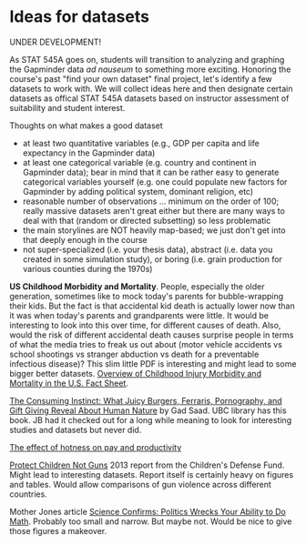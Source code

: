 Ideas for datasets
========================================================

UNDER DEVELOPMENT!

As STAT 545A goes on, students will transition to analyzing and graphing the Gapminder data *ad nauseum* to something more exciting. Honoring the course's past "find your own dataset" final project, let's identify a few datasets to work with. We will collect ideas here and then designate certain datasets as offical STAT 545A datasets based on instructor assessment of suitability and student interest.

Thoughts on what makes a good dataset

  * at least two quantitative variables (e.g., GDP per capita and life expectancy in the Gapminder data)
  * at least one categorical variable (e.g. country and continent in Gapminder data); bear in mind that it can be rather easy to generate categorical variables yourself (e.g. one could populate new factors for Gapminder by adding political system, dominant religion, etc)
  * reasonable number of observations ... minimum on the order of 100; really massive datasets aren't great either but there are many ways to deal with that (random or directed subsetting) so less problematic
  * the main storylines are NOT heavily map-based; we just don't get into that deeply enough in the course
  * not super-specialized (i.e. your thesis data), abstract (i.e. data you created in some simulation study), or boring (i.e. grain production for various counties during the 1970s)


__US Childhood Morbidity and Mortality__. People, especially the older generation, sometimes like to mock today's parents for bubble-wrapping their kids. But the fact is that accidental kid death is actually lower now than it was when today's parents and grandparents were little. It would be interesting to look into this over time, for different causes of death. Also, would the risk of different accidental death causes surprise people in terms of what the media tries to freak us out about (motor vehicle accidents vs school shootings vs stranger abduction vs death for a preventable infectious disease)? This slim little PDF is interesting and might lead to some bigger better datasets. [Overview of Childhood Injury Morbidity and Mortality in the U.S. Fact Sheet](http://www.safekids.org/fact-sheet/overview-childhood-injury-morbidity-and-mortality-us-fact-sheet-pdf).

[The Consuming Instinct: What Juicy Burgers, Ferraris, Pornography, and Gift Giving Reveal About Human Nature](http://www.amazon.com/gp/product/1616144297/ref=as_li_ss_tl?ie=UTF8&tag=spacforrent-20&linkCode=as2&camp=1789&creative=390957&creativeASIN=1616144297) by Gad Saad. UBC library has this book. JB had it checked out for a long while meaning to look for interesting studies and datasets but never did.

[The effect of hotness on pay and productivity](http://www1.carleton.ca/economics/ccms/wp-content/ccms-files/cep10-07.pdf)

[Protect Children Not Guns](http://www.childrensdefense.org/child-research-data-publications/data/protect-children-not-guns-2013.html) 2013 report from the Children's Defense Fund. Might lead to interesting datasets. Report itself is certainly heavy on figures and tables. Would allow comparisons of gun violence across different countries.

Mother Jones article [Science Confirms: Politics Wrecks Your Ability to Do Math](http://www.motherjones.com/politics/2013/09/new-study-politics-makes-you-innumerate). Probably too small and narrow. But maybe not. Would be nice to give those figures a makeover.
